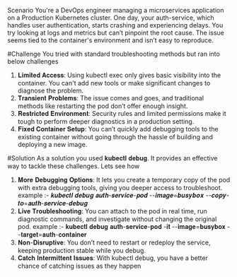 Scenario
You're a DevOps engineer managing a microservices application on a Production Kubernetes cluster. One day, your auth-service, which handles user authentication, starts crashing and experiencing delays. You try looking at logs and metrics but can’t pinpoint the root cause. The issue seems tied to the container's environment and isn’t easy to reproduce.

#Challenge
You tried with standard troubleshooting methods but ran into below challenges 

1. 𝐋𝐢𝐦𝐢𝐭𝐞𝐝 𝐀𝐜𝐜𝐞𝐬𝐬: Using kubectl exec only gives basic visibility into the container. You can't add new tools or make significant changes to diagnose the problem.
2. 𝐓𝐫𝐚𝐧𝐬𝐢𝐞𝐧𝐭 𝐏𝐫𝐨𝐛𝐥𝐞𝐦𝐬: The issue comes and goes, and traditional methods like restarting the pod don’t offer enough insight.
3. 𝐑𝐞𝐬𝐭𝐫𝐢𝐜𝐭𝐞𝐝 𝐄𝐧𝐯𝐢𝐫𝐨𝐧𝐦𝐞𝐧𝐭: Security rules and limited permissions make it tough to perform deeper diagnostics in a production setting.
4. 𝐅𝐢𝐱𝐞𝐝 𝐂𝐨𝐧𝐭𝐚𝐢𝐧𝐞𝐫 𝐒𝐞𝐭𝐮𝐩: You can’t quickly add debugging tools to the existing container without going through the hassle of building and deploying a new image.

#Solution
As a solution you used 𝐤𝐮𝐛𝐞𝐜𝐭𝐥 𝐝𝐞𝐛𝐮𝐠. It provides an effective way to tackle these challenges. Lets see how

1. 𝐌𝐨𝐫𝐞 𝐃𝐞𝐛𝐮𝐠𝐠𝐢𝐧𝐠 𝐎𝐩𝐭𝐢𝐨𝐧𝐬: It lets you create a temporary copy of the pod with extra debugging tools, giving you deeper access to troubleshoot.
example :- 𝒌𝒖𝒃𝒆𝒄𝒕𝒍 𝒅𝒆𝒃𝒖𝒈 𝒂𝒖𝒕𝒉-𝒔𝒆𝒓𝒗𝒊𝒄𝒆-𝒑𝒐𝒅 --𝒊𝒎𝒂𝒈𝒆=𝒃𝒖𝒔𝒚𝒃𝒐𝒙 --𝒄𝒐𝒑𝒚-𝒕𝒐=𝒂𝒖𝒕𝒉-𝒔𝒆𝒓𝒗𝒊𝒄𝒆-𝒅𝒆𝒃𝒖𝒈
2. 𝐋𝐢𝐯𝐞 𝐓𝐫𝐨𝐮𝐛𝐥𝐞𝐬𝐡𝐨𝐨𝐭𝐢𝐧𝐠: You can attach to the pod in real time, run diagnostic commands, and investigate without changing the original pod.
example :- 𝐤𝐮𝐛𝐞𝐜𝐭𝐥 𝐝𝐞𝐛𝐮𝐠 𝐚𝐮𝐭𝐡-𝐬𝐞𝐫𝐯𝐢𝐜𝐞-𝐩𝐨𝐝 -𝐢𝐭 --𝐢𝐦𝐚𝐠𝐞=𝐛𝐮𝐬𝐲𝐛𝐨𝐱 --𝐭𝐚𝐫𝐠𝐞𝐭=𝐚𝐮𝐭𝐡-𝐜𝐨𝐧𝐭𝐚𝐢𝐧𝐞𝐫
3. 𝐍𝐨𝐧-𝐃𝐢𝐬𝐫𝐮𝐩𝐭𝐢𝐯𝐞: You don’t need to restart or redeploy the service, keeping production stable while you debug.
4. 𝐂𝐚𝐭𝐜𝐡 𝐈𝐧𝐭𝐞𝐫𝐦𝐢𝐭𝐭𝐞𝐧𝐭 𝐈𝐬𝐬𝐮𝐞𝐬: With kubectl debug, you have a better chance of catching issues as they happen
